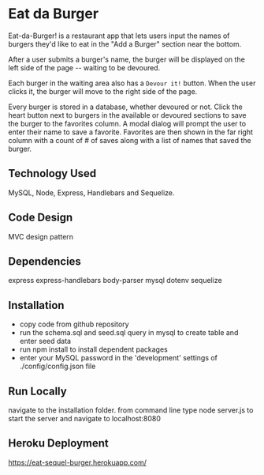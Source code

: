 # Eat da Burger

Eat-da-Burger! is a restaurant app that lets users input the names of burgers they'd like to eat in the "Add a Burger" section near the bottom.

After a user submits a burger's name, the burger will be displayed on the left side of the page -- waiting to be devoured.

Each burger in the waiting area also has a `Devour it!` button. When the user clicks it, the burger will move to the right side of the page.

Every burger is stored in a database, whether devoured or not. Click the heart button next to burgers in the available or devoured sections to save the burger to the favorites column. A modal dialog will prompt the user to enter their name to save a favorite. Favorites are then shown in the far right column with a count of # of saves along with a list of names that saved the burger.

## Technology Used
MySQL, Node, Express, Handlebars and Sequelize. 

## Code Design
MVC design pattern

## Dependencies
express
express-handlebars
body-parser
mysql
dotenv
sequelize

## Installation
- copy code from github repository
- run the schema.sql and seed.sql query in mysql to create table and enter seed data
- run npm install  to install dependent packages
- enter your MySQL password in the 'development' settings of ./config/config.json file

## Run Locally
navigate to the installation folder. from command line type node server.js to start the server and navigate to localhost:8080

## Heroku Deployment
https://eat-sequel-burger.herokuapp.com/
